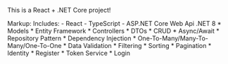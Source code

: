 This is  a React + .NET Core project!

Markup: Includes: -  React
          -  TypeScript
          -  ASP.NET Core Web Api .NET 8
            * Models
            * Entity Framework
            * Controllers
            * DTOs
            * CRUD
            * Async/Await
            * Repository Pattern
            * Dependency Injection
            * One-To-Many/Many-To-Many/One-To-One
            * Data Validation
            * Filtering
            * Sorting
            * Pagination
            * Identity
            * Register
            * Token Service
            * Login
            
